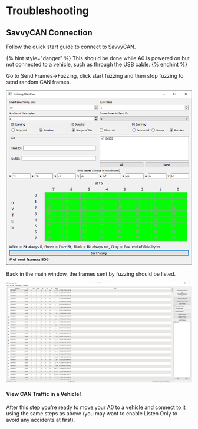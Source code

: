 # Troubleshooting

## SavvyCAN Connection

Follow the quick start guide to connect to SavvyCAN.

{% hint style="danger" %}
This should be done while A0 is powered on but not connected to a vehicle, such as through the USB cable.
{% endhint %}

Go to Send Frames->Fuzzing, click start fuzzing and then stop fuzzing to send random CAN frames.

![](<../../.gitbook/assets/Annotation 2020-08-21 140437.png>)

Back in the main window, the frames sent by fuzzing should be listed.

![](<../../.gitbook/assets/Annotation 2020-08-21 140456.png>)

#### View CAN Traffic in a Vehicle!

After this step you're ready to move your A0 to a vehicle and connect to it using the same steps as above (you may want to enable Listen Only to avoid any accidents at first).&#x20;
